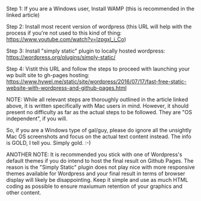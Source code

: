 Step 1: If you are a Windows user, Install WAMP (this is recommended in the linked article)

Step 2: Install most recent version of wordpress (this URL will help with the process if you're not used to this kind of thing: https://www.youtube.com/watch?v=lzpgxl_i_Co)

Step 3: Install "simply static" plugin to locally hosted wordpress: https://wordpress.org/plugins/simply-static/

Step 4: Vistit this URL and follow the steps to proceed with launching your wp built site to gh-pages hosting:
 https://www.hywel.me/static/site/wordpress/2016/07/17/fast-free-static-website-with-wordpress-and-github-pages.html

NOTE: While all relevant steps are thoroughly outlined in the article linked above, it is written specifically with Mac users in mind. However, it should present no difficulty as far as the actual steps to be followed. They are "OS independent", if you will.

So, if you are a Windows type of gal/guy, please do ignore all the unsightly Mac OS screenshots and focus on the actual text content instead. The info is GOLD, I tell you. Simply gold. :-)

ANOTHER NOTE: It is recommended you stick with one of Wordpress's default themes if you do intend to host the final result on Github Pages. The reason is the "Simply Static" plugin does  not play nice with more responsive themes available for Wordpress and your final result in terms of browser display will likely be disappointing. Keep it simple and use as much HTML coding as possible to ensure maxiumum retention of your graphics and other content.
